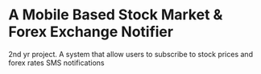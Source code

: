 A Mobile Based Stock Market & Forex Exchange Notifier
=====================================================

2nd yr project. A system that allow users to subscribe to stock prices and forex rates SMS notifications
